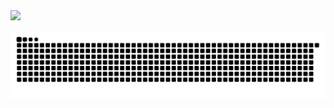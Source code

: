 <img src="https://cdn.jsdelivr.net/gh/cuikeyao/cdn/static/gif/coding.gif" />


<br>

![亮色](https://raw.githubusercontent.com/cuikeyao/cuikeyao/output/github-contribution-grid-snake.svg)
